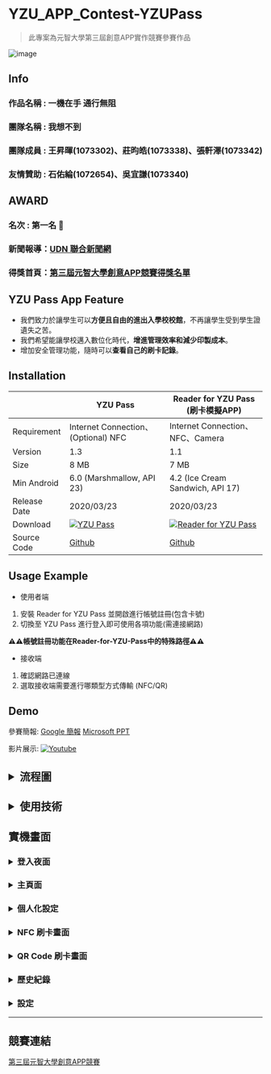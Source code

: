 # YZU_APP_Contest-YZUPass

> 此專案為元智大學第三屆創意APP實作競賽參賽作品

![image](https://github.com/axuy312/YZU_APP_Contest-YZUPass/blob/master/Description/App%E5%89%B5%E6%84%8F%E7%AB%B6%E8%B3%BD%E5%B0%81%E9%9D%A216-9.png)


<h2> Info </h2>

### 作品名稱 : 一機在手 通行無阻
### 團隊名稱 : 我想不到
### 團隊成員 : 王昇暉(1073302)、莊昀皓(1073338)、張軒澤(1073342)
### 友情贊助 : 石佑綸(1072654)、吳宜謙(1073340)

<h2> AWARD </h2>

### 名次 : 第一名 :1st_place_medal:
### 新聞報導：[UDN 聯合新聞網](https://udn.com/news/story/6925/4513552)
### 得獎首頁：[第三屆元智大學創意APP競賽得獎名單](https://app.yzu.edu.tw/index.php/zh/news-tw/19-app-5)


<h2> YZU Pass App Feature </h2>

* 我們致力於讓學生可以**方便且自由的進出入學校校館**，不再讓學生受到學生證遺失之苦。
* 我們希望能讓學校邁入數位化時代，**增進管理效率和減少印製成本**。
* 增加安全管理功能，隨時可以**查看自己的刷卡記錄**。


## Installation
 
|   | YZU Pass | Reader for YZU Pass (刷卡模擬APP) |
| ------------- | ------------- | ------------ |
| Requirement | Internet Connection、(Optional) NFC | Internet Connection、NFC、Camera |
| Version | 1.3  | 1.1 |
| Size | 8 MB | 7 MB |
| Min Android | 6.0 (Marshmallow, API 23) | 4.2 (Ice Cream Sandwich, API 17) |
| Release Date | 2020/03/23  | 2020/03/23 |
| Download | [![YZU Pass](https://www.gstatic.com/devrel-devsite/prod/v36e9b4a2fdc696650f09851e8c880b958655492821ded3455f80aaef87b6b52b/firebase/images/lockup.png)](https://firebasestorage.googleapis.com/v0/b/app-contest-edd41.appspot.com/o/App%20download%2FYZU%20Pass%201.3.apk?alt=media&token=9ea21398-4c4e-4c31-a691-1f3cbb4f6ca3) | [![Reader for YZU Pass](https://www.gstatic.com/devrel-devsite/prod/v36e9b4a2fdc696650f09851e8c880b958655492821ded3455f80aaef87b6b52b/firebase/images/lockup.png)](https://firebasestorage.googleapis.com/v0/b/app-contest-edd41.appspot.com/o/App%20download%2FReader%20For%20YZU%20Pass%201.1.apk?alt=media&token=2f8af8e0-26e5-49c6-a9cf-365fc234fc3d) |
| Source Code | [Github](https://github.com/axuy312/YZU_APP_Contest-YZUPass) | [Github](https://github.com/axuy312/YZU_APP_Contest-Reader-for-YZU-Pass) |


<h2> Usage Example </h2>

- 使用者端
1. 安裝 Reader for YZU Pass 並開啟進行帳號註冊(包含卡號)
2. 切換至 YZU Pass 進行登入即可使用各項功能(需連接網路)

**:warning::warning:帳號註冊功能在Reader-for-YZU-Pass中的特殊路徑:warning::warning:**

- 接收端
1. 確認網路已連線
2. 選取接收端需要進行哪類型方式傳輸 (NFC/QR)



<h2> Demo </h2>
  
參賽簡報: 
[Google 簡報](https://docs.google.com/presentation/d/1dx3Vl-UNtdz96UgmfWYwQVplkkuLzVIopcWAjHmPwo8/edit?usp=sharing)
[Microsoft PPT](https://1drv.ms/p/s!AnrsHqvXL52YgvgxXCSO4npLh_UXXQ?e=RO9aZY)

影片展示:
[![Youtube](https://github.com/axuy312/YZU_APP_Contest-YZUPass/blob/master/Description/Youtube%20Pic2.png)](https://www.youtube.com/watch?v=p2P05yQpCD0)


<h2><details>
 <summary>流程圖</summary>
    <img src="https://github.com/axuy312/YZU_APP_Contest-YZUPass/blob/master/Description/App%E7%AB%B6%E8%B3%BD%E6%B5%81%E7%A8%8B%E5%9C%96%E5%8E%BB%E8%83%8C.png" />
 </details></h2>
 
<h2><details>
 <summary>使用技術</summary>
    <img src="https://github.com/axuy312/YZU_APP_Contest-YZUPass/blob/master/Description/Firebase.JPG" />
    <img src="https://github.com/axuy312/YZU_APP_Contest-YZUPass/blob/master/Description/Android%20Studio.JPG" />
    <img src="https://github.com/axuy312/YZU_APP_Contest-YZUPass/blob/master/Description/Mobile%20Vision.JPG" />
</details></h2>

<h2> 實機畫面 </h2>
<h3><details>
 <summary>登入夜面</summary>
    <img width="460" height="840" src="https://github.com/axuy312/YZU_APP_Contest-YZUPass/blob/master/Description/login.jpg" />
    <img width="460" height="840" src="https://github.com/axuy312/YZU_APP_Contest-YZUPass/blob/master/Description/login_dark.jpg" />
</details></h3>
<h3><details>
 <summary>主頁面</summary>
    <img width="460" height="840" src="https://github.com/axuy312/YZU_APP_Contest-YZUPass/blob/master/Description/home.jpg" />
    <img width="460" height="840" src="https://github.com/axuy312/YZU_APP_Contest-YZUPass/blob/master/Description/home_dark.jpg" />
</details></h3>
<h3><details>
 <summary>個人化設定</summary>
    <img width="460" height="840" src="https://github.com/axuy312/YZU_APP_Contest-YZUPass/blob/master/Description/edit.jpg" />
    <img width="460" height="840" src="https://github.com/axuy312/YZU_APP_Contest-YZUPass/blob/master/Description/edit_dark.jpg" />
</details></h3>
<h3><details>
 <summary>NFC 刷卡畫面</summary>
    <img width="460" height="840" src="https://github.com/axuy312/YZU_APP_Contest-YZUPass/blob/master/Description/NFC.jpg" />
    <img width="460" height="840" src="https://github.com/axuy312/YZU_APP_Contest-YZUPass/blob/master/Description/NFC_dark.jpg" />
</details></h3>
<h3><details>
 <summary>QR Code 刷卡畫面</summary>
    <img width="460" height="840" src="https://github.com/axuy312/YZU_APP_Contest-YZUPass/blob/master/Description/qr.jpg" />
    <img width="460" height="840" src="https://github.com/axuy312/YZU_APP_Contest-YZUPass/blob/master/Description/qr_dark.jpg" />
</details></h3>
<h3><details>
 <summary>歷史紀錄</summary>
    <img width="460" height="840" src="https://github.com/axuy312/YZU_APP_Contest-YZUPass/blob/master/Description/history.jpg" />
    <img width="460" height="840" src="https://github.com/axuy312/YZU_APP_Contest-YZUPass/blob/master/Description/history_dark.jpg" />
</details></h3>
<h3><details>
 <summary>設定</summary>
    <img width="460" height="840" src="https://github.com/axuy312/YZU_APP_Contest-YZUPass/blob/master/Description/setting.jpg" />
    <img width="460" height="840" src="https://github.com/axuy312/YZU_APP_Contest-YZUPass/blob/master/Description/setting_dark.jpg" />
</details></h3>

---------

<h2> 競賽連結 </h2>

[第三屆元智大學創意APP競賽](https://app.yzu.edu.tw/index.php/zh/)
